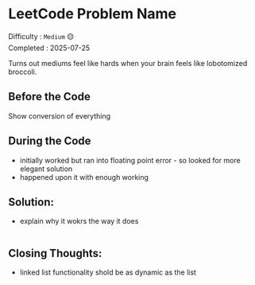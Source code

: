 # LeetCode Problem Name

Difficulty : <code>Medium</code> 🟡 \
Completed : 2025-07-25

Turns out mediums feel like hards when your brain feels like lobotomized broccoli.

## Before the Code
Show conversion of everything 

## During the Code
- initially worked but ran into floating point error - so looked for more elegant solution
- happened upon it with enough working

## Solution:
- explain why it wokrs the way it does
```

```
## Closing Thoughts:
- linked list functionality shold be as dynamic as the list
